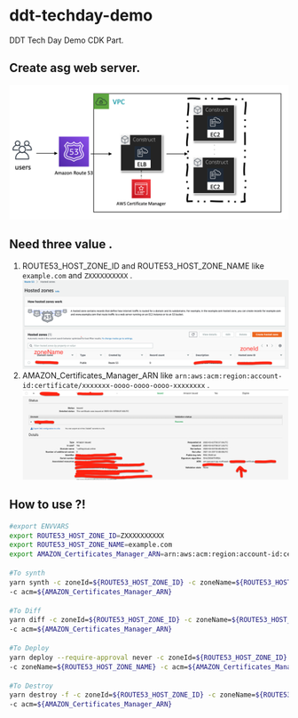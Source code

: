 # ddt-techday-demo
DDT Tech Day Demo CDK Part.

## Create asg web server. 
![](./image/asg.png)

## Need three value .
1. ROUTE53_HOST_ZONE_ID and ROUTE53_HOST_ZONE_NAME  like `example.com` and `ZXXXXXXXXXX` .
![](./image/ddt-tech-r53-1.png)
2. AMAZON_Certificates_Manager_ARN like
    `arn:aws:acm:region:account-id:certificate/xxxxxxx-oooo-oooo-oooo-xxxxxxxx` .
![](./image/ddt-tech-acm-1.png)

## How to use ?!
```bash
#export ENVVARS 
export ROUTE53_HOST_ZONE_ID=ZXXXXXXXXXX
export ROUTE53_HOST_ZONE_NAME=example.com
export AMAZON_Certificates_Manager_ARN=arn:aws:acm:region:account-id:certificate/xxxxxxx-oooo-oooo-oooo-xxxxxxxx

#To synth 
yarn synth -c zoneId=${ROUTE53_HOST_ZONE_ID} -c zoneName=${ROUTE53_HOST_ZONE_NAME} \
-c acm=${AMAZON_Certificates_Manager_ARN} 

#To Diff
yarn diff -c zoneId=${ROUTE53_HOST_ZONE_ID} -c zoneName=${ROUTE53_HOST_ZONE_NAME} \
-c acm=${AMAZON_Certificates_Manager_ARN} 

#To Deploy
yarn deploy --require-approval never -c zoneId=${ROUTE53_HOST_ZONE_ID} \
-c zoneName=${ROUTE53_HOST_ZONE_NAME} -c acm=${AMAZON_Certificates_Manager_ARN} 

#To Destroy
yarn destroy -f -c zoneId=${ROUTE53_HOST_ZONE_ID} -c zoneName=${ROUTE53_HOST_ZONE_NAME} \
-c acm=${AMAZON_Certificates_Manager_ARN} 
```